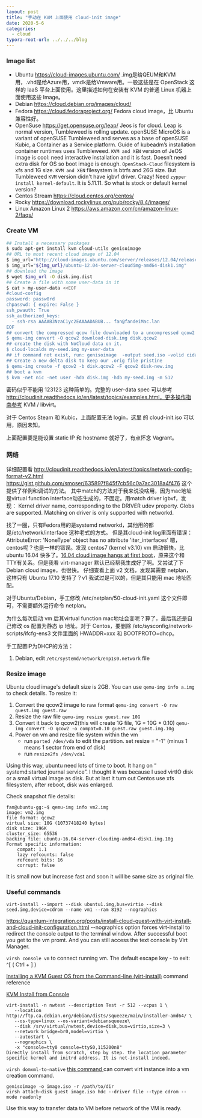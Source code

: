 ```yaml
---
layout: post
title: "手动在 KVM 上面使用 cloud-init image"
date: 2020-5-6
categories:
  - cloud
typora-root-url: ../../../blog
---
```

### Image list
- Ubuntu <https://cloud-images.ubuntu.com/> .img是给QEUM和KVM用，.vhd是给Azure用，vmdk是给Vmware用。一般这些是在 OpenStack 这样的 IaaS 平台上面使用。这里描述如何在安装有 KVM 的普通 Linux 机器上面使用这些 Image。
- Debian <https://cloud.debian.org/images/cloud/>
- Fedora <https://cloud.fedoraproject.org/> Fedora cloud image，比 Ubuntu 兼容性好。
- OpenSuse <https://get.opensuse.org/leap/> Jeos is for cloud. Leap is normal version, Tumbleweed is rolling update. openSUSE MicroOS is a variant of openSUSE Tumbleweed and serves as a base of openSUSE Kubic, a Container as a Service platform. Guide of kubeadm’s installation container runtimes uses Tumbleweed. `KVM and XEN` version of JeOS image is cool: need interactive installation and it is fast. Doesn’t need extra disk for OS so boot image is enough. `OpenStack-Cloud` filesystem is xfs and 1G size. `KVM and XEN` filesystem is btrfs and 26G size. But Tumbleweed `KVM` version didn't have igbvf driver. Crazy! Need `zypper install kernel-default`. It is 5.11.11. So what is stock or default kernel version?
- Centos Stream <https://cloud.centos.org/centos/>
- Rocky <https://download.rockylinux.org/pub/rocky/8.4/images/>
- Linux Amazon Linux 2 <https://aws.amazon.com/cn/amazon-linux-2/faqs/>

### Create VM
```sh
## Install a necessary packages 
$ sudo apt-get install kvm cloud-utils genisoimage 
## URL to most recent cloud image of 12.04 
$ img_url="http://cloud-images.ubuntu.com/server/releases/12.04/release" 
$ img_url="${img_url}/ubuntu-12.04-server-cloudimg-amd64-disk1.img" 
## download the image 
$ wget $img_url -O disk.img.dist 
## Create a file with some user-data in it 
$ cat > my-user-data <<EOF 
#cloud-config 
password: passw0rd 
chpasswd: { expire: False } 
ssh_pwauth: True
ssh_authorized_keys: 
  - ssh-rsa AAAAB3NzaC1yc2EAAAADABUB... fan@fandeiMac.lan
EOF 
## convert the compressed qcow file downloaded to a uncompressed qcow2 
$ qemu-img convert -O qcow2 download-disk.img disk.qcow2 
## create the disk with NoCloud data on it. 
$ cloud-localds my-seed.img my-user-data 
## if command not exist, run: genisoimage  -output seed.iso -volid cidata -joliet -rock user-data meta-data 
## Create a new delta disk to keep our .orig file pristine 
$ qemu-img create -f qcow2 -b disk.qcow2 -F qcow2 disk-new.img 
## boot a kvm 
$ kvm -net nic -net user -hda disk.img -hdb my-seed.img -m 512
```
密码似乎不能用 123123 这种简单的。完整的 user-data spec 可以参考 http://cloudinit.readthedocs.io/en/latest/topics/examples.html，更多操作指南参考 KVM / libvirt。

对于 Centos Steam 和 Kubic，上面配置无法 login，[这里](https://github.com/cockpit-project/bots/tree/main/machine) 的 cloud-init.iso 可以用，原因未知。

上面配置要是能设置 static IP 和 hostname 就好了，有点怀念 Vagrant。

### 网络
详细配置看 <http://cloudinit.readthedocs.io/en/latest/topics/network-config-format-v2.html>
<https://gist.github.com/smoser/635897f845f7cb56c0a7ac3018a4f476> 这个提供了样例和调试的方法。
其中match的方法对于我来说没啥用，因为mac地址是virtual function interface动态生成的，不固定。用match driver igbvf，发现：
Kernel driver name, corresponding to the DRIVER udev property. Globs are supported. Matching on driver is only supported with networkd.

找了一圈，只有Fedora用的是systemd networkd，其他用的都是/etc/network/interface 这种老式的方式。
但是其cloud-init log里面有错误：AttributeError: 'NoneType' object has no attribute 'iter_interfaces'
嗯，centos呢？也是一样的错误。发现 centos7 (kernel v3.10) vm 启动很快，比 ubuntu 16.04 快多了。[16.04 cloud image hangs at first boot](https://bugs.launchpad.net/cloud-images/+bug/1573095)，原来这个和 TTY有关系。但是我看 virt-manager 默认已经帮我生成好了啊。又尝试了下 Debian cloud image，也很快。
仔细查看上面 v2 文档，发现其需要 netplan，这样只有 Ubuntu 17.10 支持了？v1 我试过是可以的，但是其只能用 mac 地址匹配。

对于Ubuntu/Debian，手工修改 /etc/netplan/50-cloud-init.yaml 这个文件即可，不需要额外运行命令 netplan。

为什么每次启动 vm 后其virtual function mac地址会变呢？算了，最后我还是自己修改 os 配置为静态 ip 地址。对于 Centos，要删除 /etc/sysconfig/network-scripts/ifcfg-ens3 文件里面的 HWADDR=xxx 和 BOOTPROTO=dhcp。

手工配置IP为DHCP的方法：
1. Debian, edit `/etc/systemd/network/enp1s0.network` file

### Resize image
Ubuntu cloud image's default size is 2GB. You can use `qemu-img info a.img` to check details. To resize it:

1. Convert the qcow2 image to raw format
`qemu-img convert -O raw guest.img guest.raw`
2. Resize the raw file
`qemu-img resize guest.raw 10G`
3. Convert it back to qcow2(this will create 1G file, 1G = 10G * 0.10)
`qemu-img convert -O qcow2 -o compat=0.10 guest.raw guest.img.10g`
4. Power on vm and resize file system within the vm
    * run `parted /dev/vda` to edit the partition. set resize = "-1" (minus 1 means 1 sector from end of disk)
    * run `resize2fs /dev/vda1`

Using this way, ubuntu need lots of time to boot. It hang on “ systemd:started journal service”. I thought it was because I used virtIO disk or a small virtual image as disk. But at last it turn out
Centos use xfs filesystem, after reboot, disk was enlarged.

Check snapshot file details:
```
fan@ubuntu-gg:~$ qemu-img info vm2.img
image: vm2.img
file format: qcow2
virtual size: 10G (10737418240 bytes)
disk size: 196K
cluster_size: 65536
backing file: ubuntu-16.04-server-cloudimg-amd64-disk1.img.10g
Format specific information:
    compat: 1.1
    lazy refcounts: false
    refcount bits: 16
    corrupt: false
```
It is small now but increase fast and soon it will be same size as original file. 

### Useful commands
`virt-install --import --disk ubuntu1.img,bus=virtio --disk seed.img,device=cdrom --name vm1 --ram 8192 --nographics`

<https://quantum-integration.org/posts/install-cloud-guest-with-virt-install-and-cloud-init-configuration.html>
--nographics option forces virt-install to redirect the console output to the terminal window. After successful boot you get to the vm promt.
And you can still access the text console by Virt Manager. 

`virsh console vm`
to connect running vm.
The default escape key - to exit: ^[ ( Ctrl + ] )

[Installing a KVM Guest OS from the Command-line (virt-install)](https://www.techotopia.com/index.php/Installing_a_KVM_Guest_OS_from_the_Command-line_(virt-install)) command reference

[KVM Install from Console](https://arstechnica.com/civis/viewtopic.php?f=16&t=1165804)
```
virt-install -n nwtest --description Test -r 512 --vcpus 1 \ 
   --location http://ftp.ca.debian.org/debian/dists/squeeze/main/installer-amd64/ \ 
   --os-type=linux --os-variant=debiansqueeze\ 
   --disk /srv/virtual/nwtest,device=disk,bus=virtio,size=3 \ 
   --network bridge=br0,model=virtio \ 
   --autostart \ 
   --nographics \ 
   -x "console=tty0 console=ttyS0,115200n8" 
Directly install from scratch, step by step. the location parameter specific kernel and initrd address. It is net-install indeed.
```

`virsh domxml-to-native`
[this command ](https://unix.stackexchange.com/questions/587045/convert-libvirt-xml-into-qemu-command-line) can 
convert virt instance into a vm creation command.

```
genisoimage -o image.iso -r /path/to/dir
virsh attach-disk guest image.iso hdc --driver file --type cdrom --mode readonly
```
Use this way to transfer data to VM before network of the VM is ready.
